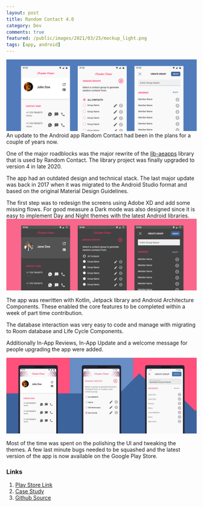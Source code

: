 ```yaml
---
layout: post
title: Random Contact 4.0
category: Dev
comments: true
featured: /public/images/2021/03/25/mockup_light.png
tags: [app, android]
---
```

![Random Contact mockup](/public/images/2021/03/25/mockup_light.png)
An update to the Android app Random Contact had been in the plans for a couple of years now. 

One of the major roadblocks was the major rewrite of the [lib-aeapps](https://midhunhk.github.io/dev/2018/09/21/announcing-lib-ae-apps-4/) library that is used by Random Contact. The library project was finally upgraded to version 4 in late 2020.

<!-- more -->

The app had an outdated design and technical stack. The last major update was back in 2017 when it was migrated to the Android Studio format and based on the original Material Design Guidelines.

The first step was to redesign the screens using Adobe XD and add some missing flows. For good measure a Dark mode was also designed since it is easy to implement Day and Night themes with the latest Android libraries. 
![Dark Mode mockup](/public/images/2021/03/25/mockup_dark.png)

The app was rewritten with Kotlin, Jetpack library and Android Architecture Components. These enabled the core features to be completed within a week of part time contribution. 

The database interaction was very easy to code and manage with migrating to Room database and Life Cycle Components.

Additionally In-App Reviews, In-App Update and a welcome message for people upgrading the app were added. 

![Promotional Screenshots](/public/images/2021/03/25/promotional.png)

Most of the time was spent on the polishing the UI and tweaking the themes. A few last minute bugs needed to be squashed and the latest version of the app is now available on the Google Play Store.

### Links
1. [Play Store Link](https://play.google.com/store/apps/details?id=com.ae.apps.randomcontact)
2. [Case Study](https://ae-app-labs.github.io/case-studies/random-contact)
3. [Github Source](https://github.com/midhunhk/random-contact)